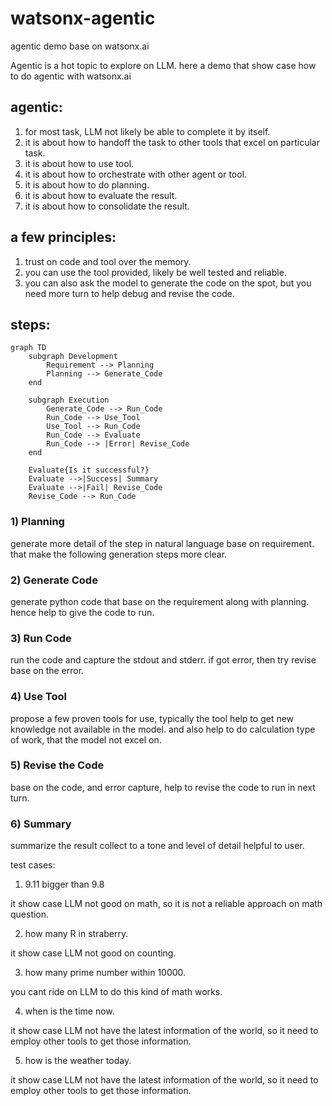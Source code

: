 # watsonx-agentic
agentic demo base on watsonx.ai

Agentic is a hot topic to explore on LLM.
here a demo that show case how to do agentic with watsonx.ai

## agentic:

1) for most task, LLM not likely be able to complete it by itself.
2) it is about how to handoff the task to other tools that excel on particular task.
3) it is about how to use tool.
4) it is about how to orchestrate with other agent or tool.
5) it is about how to do planning.
6) it is about how to evaluate the result.
7) it is about how to consolidate the result.

## a few principles:

1) trust on code and tool over the memory.
2) you can use the tool provided, likely be well tested and reliable.
3) you can also ask the model to generate the code on the spot, but you need more turn to help debug and revise the code.

## steps:

```mermaid
graph TD
    subgraph Development
        Requirement --> Planning
        Planning --> Generate_Code
    end

    subgraph Execution
        Generate_Code --> Run_Code
        Run_Code --> Use_Tool
        Use_Tool --> Run_Code
        Run_Code --> Evaluate
        Run_Code --> |Error| Revise_Code
    end

    Evaluate{Is it successful?}
    Evaluate -->|Success| Summary
    Evaluate -->|Fail| Revise_Code
    Revise_Code --> Run_Code
```

### 1) Planning

generate more detail of the step in natural language base on requirement. that make the following generation steps more clear.

### 2) Generate Code

generate python code that base on the requirement along with planning. hence help to give the code to run.

### 3) Run Code

run the code and capture the stdout and stderr. if got error, then try revise base on the error.

### 4) Use Tool

propose a few proven tools for use, typically the tool help to get new knowledge not available in the model. and also help to do calculation type of work, that the model not excel on.

### 5) Revise the Code

base on the code, and error capture, help to revise the code to run in next turn.

### 6) Summary

summarize the result collect to a tone and level of detail helpful to user.

test cases:

1) 9.11 bigger than 9.8

it show case LLM not good on math, so it is not a reliable approach on math question.

2) how many R in straberry.

it show case LLM not good on counting.

3) how many prime number within 10000.

you cant ride on LLM to do this kind of math works.

4) when is the time now.

it show case LLM not have the latest information of the world, so it need to employ other tools to get those information.

5) how is the weather today.

it show case LLM not have the latest information of the world, so it need to employ other tools to get those information.
